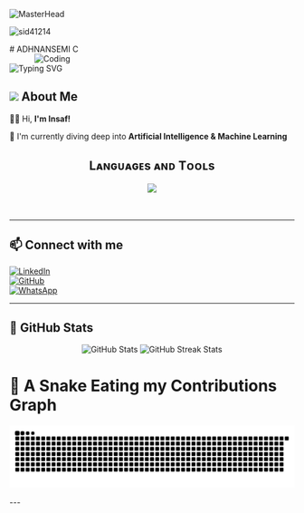 ![MasterHead](https://user-images.githubusercontent.com/74038190/225813708-98b745f2-7d22-48cf-9150-083f1b00d6c9.gif)
<p align="left"> <img src="https://komarev.com/ghpvc/?username=sid41214&label=Profile%20views&color=0e75b6&style=flat" alt="sid41214" /> </p># ADHNANSEMI C
<img align="right" alt="Coding" width="460" src="https://media.giphy.com/media/qgQUggAC3Pfv687qPC/giphy.gif">

![Typing SVG](https://readme-typing-svg.herokuapp.com?font=ROBOT&size=25&color=39FF14&background=000000&center=true&vCenter=true&width=490&lines=%3E+Welcome+to+my+GitHub+profile...!)
## <img src="https://c.tenor.com/NCRHhqkXrJYAAAAi/programmers-go-internet.gif" width="25">  <b>About Me</b> 

👨‍💻 Hi, **I'm Insaf!**

🌱 I'm currently diving deep into **Artificial Intelligence & Machine Learning**  

<h2 align="center">Lᴀɴɢᴜᴀɢᴇs ᴀɴᴅ Tᴏᴏʟs</h2> 
<p align="center">
<img width="500px" src="https://skillicons.dev/icons?i=py,html,react,git,github,linkedin,vscode,windows,linux&perline=10" />
</p>
<br />

---

## 📫 Connect with me  
[![LinkedIn](https://img.shields.io/badge/LinkedIn-0A66C2?style=for-the-badge&logo=linkedin&logoColor=white)]((https://www.linkedin.com/in/mohammed-insaf-vp-2408b632a/))  
[![GitHub](https://img.shields.io/badge/GitHub-181717?style=for-the-badge&logo=github&logoColor=white)]((https://github.com/insafinsu/insafinsu))  
[![WhatsApp](https://img.shields.io/badge/WhatsApp-25D366?style=for-the-badge&logo=whatsapp&logoColor=white)](https://wa.me/7592066503)  

---

 ## 🌟 GitHub Stats  
<p align="center">
  <img src="https://github-readme-stats.vercel.app/api?username=adhnan-alt&show_icons=true&theme=radical" alt="GitHub Stats" />
  <img src="https://github-readme-streak-stats.herokuapp.com/?user=adhnan-alt&theme=radical" alt="GitHub Streak Stats" />
</p>

# 🐍 A Snake Eating my Contributions Graph
	
<p align = "center">
	<img src = "https://github.com/7oSkaaa/7oSkaaa/blob/output/github-contribution-grid-snake.svg?" alt = "Snake Game"/>
</p>
---
